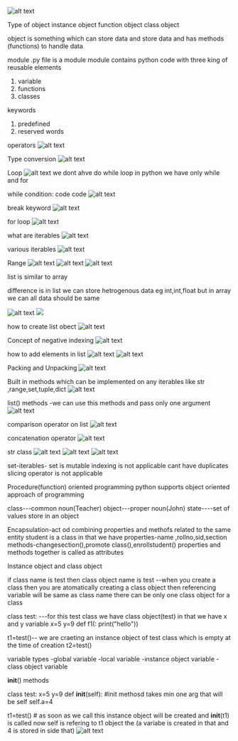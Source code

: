 ![alt text](image-4.png)

Type of object
instance object
function object
class object

object is something which can store data and store data and has methods (functions) to handle data 

module
.py file is a module 
module contains python code with three king of reusable elements 
1) variable
2) functions
3) classes

keywords 
1) predefined
2) reserved words 

operators
![alt text](image.png)

Type conversion 
![alt text](image-1.png)

Loop
![alt text](image-2.png)
we dont ahve do while loop in python we have only while and for 

while condition:
     code 
     code 
![alt text](image-3.png)

break keyword
![alt text](image-4.png)

for loop
![alt text](image-5.png)

what are iterables
![alt text](image-6.png)

various iterables
![alt text](image-7.png)

Range
![alt text](image-8.png)
![alt text](image-9.png)
![alt text](image-10.png)

list is similar to  array

difference is in list we can store hetrogenous data eg int,int,float but in array we can all data should be same 

![alt text](image-11.png)
![ ](image-12.png)

how to create list obect 
![alt text](image-13.png)

Concept of negative indexing
![alt text](image-14.png)

how to add elements in list 
![alt text](image-15.png)
![alt text](image-16.png)

Packing and Unpacking
![alt text](image-17.png)

Built in methods which can  be implemented on any iterables like  str ,range,set,tuple,dict
![alt text](image-18.png)

list() methods -we can use this methods and pass only one argument  
![alt text](image-19.png)

comparison operator on list
![alt text](image-20.png)

concatenation operator 
![alt text](image-21.png)

str class
![alt text](image-22.png)
![alt text](image-23.png)
![alt text](image-24.png)





set-iterables-
set is mutable 
indexing is not applicable 
cant have duplicates 
slicing operator is not applicable



Procedure(function) oriented programming
python supports object oriented approach of programming

class---common noun(Teacher)
object---proper noun(John)
state----set of values store in an object


Encapsulation-act od combining properties and methofs related to the same entity
student is a class
in that we have properties-name ,rollno,sid,section methods-changesection(),promote class(),enrollstudent() 
properties and methods together is called as attributes

Instance object and class object

if class name is test then class object name is test --when you create a class then you are atomatically creating a class object then referencing variable will be same as class name 
there can be only one class object for a class

class test:  ---for this test class we have class object(test) in that we have x and y variable
x=5
y=9
def f1(:
print("hello"))

t1=test()-- we are craeting an instance object of test class which is empty at the time of creation
t2=test()


variable types 
-global variable
-local variable
-instance object variable
-class object variable


__init__() methods

class test:
x=5
y=9
def __init__(self): #init methosd takes min one arg that will be self 
self.a=4

t1=test()  # as soon as we call this instance object will be created and __init__(t1) is called now self is refering to t1 object the (a variabe is created in that and 4 is stored in side that)
![alt text](image-25.png)